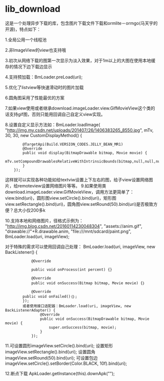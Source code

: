 # lib_download
这是一个处理异步下载的库，包含图片下载文件下载和ormlite－ormgo(马天宇的开源)，特点如下：

1.全局公用一个线程池

2.非ImageView的view也支持哦

3.初次从网络下载的图第一次显示为淡入效果，对于1m以上的大图在使用本地缓存的情况下边下载边显示

4.支持预加载：BmLoader.preLoad(uri);

5.优化了listview等快速滑动时的图片加载

6.圆角图采用了性能最优的方案

7.如果view使用或者继承download.imageLoader.view.GifMovieView这个类的话支持gif图，否则只能用回调自己自定义view实现。

8.设置自定义显示方法如：BmLoader.loadImage(
	"http://img.my.csdn.net/uploads/201407/26/1406383265_8550.jpg", mTv, 30, 30, 
	new CustomDisplayMethod() {
	
            @TargetApi(Build.VERSION_CODES.JELLY_BEAN_MR1)
            @Override
            public void display(BitmapDrawable bitmap, Movie movie) {
                mTv.setCompoundDrawablesRelativeWithIntrinsicBounds(bitmap,null,null,null);
            }
        });
  这样就可以实现各种功能如给textviw设置上下左右的图，给子view设置网络图片，给remoteview设置网络图片等等。
9.如果使用类download.imageLoader.view.GifMovieView，调用方法更简单了：view.bind(uri)，圆形图view.setCircle().bind(uri)，矩形图view.setRectangle().bind(uri)，圆角图view.setRound(50).bind(uri)是否极致方便？总大小仅200多k

10.支持本地和网络图片，径格式示例为：
		"http://img.blog.csdn.net/20160114230048304",
    		"assets://anim.gif",
                "drawable://"+R.drawable.anim,
                "file:///mnt/sdcard/paint.png",
		BmLoader.load(uri, imageView);

对于特殊的需求可以使用回调自己处理：
        BmLoader.load(uri, imageView, new BackListener() {
        
                @Override
                
                public void onProcess(int percent) {}
               
                @Override
                public void onSuccess(Bitmap bitmap, Movie movie) {｝
        
                @Override
	        public void onFailed()｛｝;
            });
            或者使用接口适配器：BmLoader.load(uri, imageView, new BackListenerAdapter() {
                    @Override
                    public void onSuccess(BitmapDrawable bitmap, Movie movie) {
                        super.onSuccess(bitmap, movie);
                    }
                });
                
11.可设置圆形imageView.setCircle().bind(uri);
	设置矩形imageView.setRectangle().bind(uri);
	设置圆角imageView.setRound(50).bind(uri);
	可设置包边imageView.setCircle().setBorder(Color.BLACK, 10f).bind(uri);

12.断点下载 ApkLoader.getInstance(this).downApk("");





